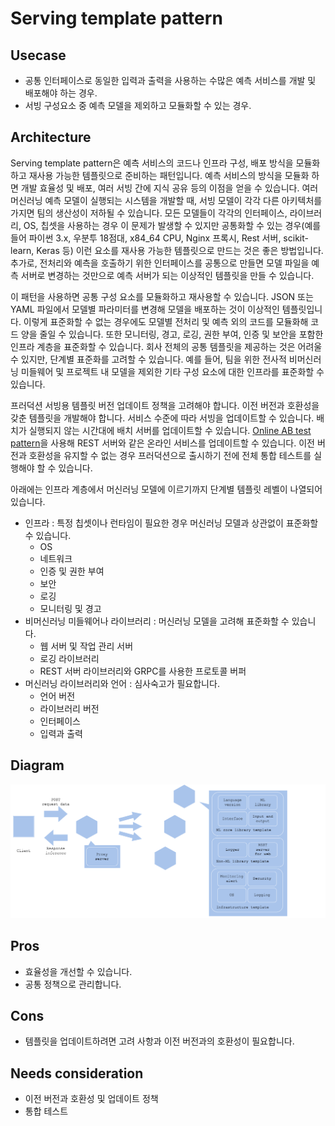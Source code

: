 # Serving template pattern

## Usecase
- 공통 인터페이스로 동일한 입력과 출력을 사용하는 수많은 예측 서비스를 개발 및 배포해야 하는 경우.
- 서빙 구성요소 중 예측 모델을 제외하고 모듈화할 수 있는 경우.

## Architecture
Serving template pattern은 예측 서비스의 코드나 인프라 구성, 배포 방식을 모듈화하고 재사용 가능한 템플릿으로 준비하는 패턴입니다. 예측 서비스의 방식을 모듈화 하면 개발 효율성 및 배포, 여러 서빙 간에 지식 공유 등의 이점을 얻을 수 있습니다. 여러 머신러닝 예측 모델이 실행되는 시스템을 개발할 때, 서빙 모델이 각각 다른 아키텍처를 가지면 팀의 생산성이 저하될 수 있습니다. 모든 모델들이 각각의 인터페이스, 라이브러리, OS, 칩셋을 사용하는 경우 이 문제가 발생할 수 있지만 공통화할 수 있는 경우(예를 들어 파이썬 3.x, 우분투 18점대, x84_64 CPU, Nginx 프록시, Rest 서버, scikit-learn, Keras 등) 이런 요소를 재사용 가능한 템플릿으로 만드는 것은 좋은 방법입니다. 추가로, 전처리와 예측을 호출하기 위한 인터페이스를 공통으로 만들면 모델 파일을 예측 서버로 변경하는 것만으로 예측 서버가 되는 이상적인 템플릿을 만들 수 있습니다. <br>


이 패턴을 사용하면 공통 구성 요소를 모듈화하고 재사용할 수 있습니다. JSON 또는 YAML 파일에서 모델별 파라미터를 변경해 모델을 배포하는 것이 이상적인 템플릿입니다. 이렇게 표준화할 수 없는 경우에도 모델별 전처리 및 예측 외의 코드를 모듈화해 코드 양을 줄일 수 있습니다. 또한 모니터링, 경고, 로깅, 권한 부여, 인증 및 보안을 포함한 인프라 계층을 표준화할 수 있습니다. 회사 전체의 공통 템플릿을 제공하는 것은 어려울 수 있지만, 단계별 표준화를 고려할 수 있습니다. 예를 들어, 팀을 위한 전사적 비머신러닝 미들웨어 및 프로젝트 내 모델을 제외한 기타 구성 요소에 대한 인프라를 표준화할 수 있습니다. <br>


프러덕션 서빙용 템플릿 버전 업데이트 정책을 고려해야 합니다. 이전 버전과 호환성을 갖춘 템플릿을 개발해야 합니다. 서비스 수준에 따라 서빙을 업데이트할 수 있습니다. 배치가 실행되지 않는 시간대에 배치 서버를 업데이트할 수 있습니다. [Online AB test pattern](../../QA-patterns/Online-ab-test-pattern/design_ko.md)을 사용해 REST 서버와 같은 온라인 서비스를 업데이트할 수 있습니다. 이전 버전과 호환성을 유지할 수 없는 경우 프러덕션으로 출시하기 전에 전체 통합 테스트를 실행해야 할 수 있습니다. <br>

아래에는 인프라 계층에서 머신러닝 모델에 이르기까지 단계별 템플릿 레벨이 나열되어 있습니다.

- 인프라 : 특정 칩셋이나 런타임이 필요한 경우 머신러닝 모델과 상관없이 표준화할 수 있습니다.
	- OS
	- 네트워크
	- 인증 및 권한 부여
	- 보안
	- 로깅
	- 모니터링 및 경고
- 비머신러닝 미들웨어나 라이브러리 : 머신러닝 모델을 고려해 표준화할 수 있습니다.
	- 웹 서버 및 작업 관리 서버
	- 로깅 라이브러리
	- REST 서버 라이브러리와 GRPC를 사용한 프로토콜 버퍼
- 머신러닝 라이브러리와 언어 : 심사숙고가 필요합니다.
	- 언어 버전
	- 라이브러리 버전
	- 인터페이스
	- 입력과 출력

## Diagram
![diagram](diagram.png)


## Pros
- 효율성을 개선할 수 있습니다.
- 공통 정책으로 관리합니다.


## Cons
- 템플릿을 업데이트하려면 고려 사항과 이전 버전과의 호환성이 필요합니다.


## Needs consideration
- 이전 버전과 호환성 및 업데이트 정책
- 통합 테스트
